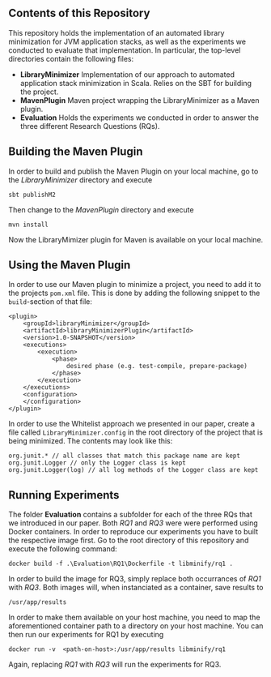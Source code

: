 ## Contents of this Repository
This repository holds the implementation of an automated library minimization for JVM application stacks, as well as the experiments we conducted to evaluate that implementation. In particular, the top-level directories contain the following files:
* **LibraryMinimizer** Implementation of our approach to automated application stack minimization in Scala. Relies on the SBT for building the project.
* **MavenPlugin** Maven project wrapping the LibraryMinimizer as a Maven plugin.
* **Evaluation** Holds the experiments we conducted in order to answer the three different Research Questions (RQs).
## Building the Maven Plugin
In order to build and publish the Maven Plugin on your local machine, go to the *LibraryMinimizer* directory and execute

    sbt publishM2

Then change to the *MavenPlugin* directory and execute

    mvn install

Now the LibraryMimizer plugin for Maven is available on your local machine.

## Using the Maven Plugin
In order to use our Maven plugin to minimize a project, you need to add it to the projects ```pom.xml``` file. This is done by adding the following snippet to the ```build```-section of that file:

    <plugin>
        <groupId>libraryMinimizer</groupId>
        <artifactId>libraryMinimizerPlugin</artifactId>
        <version>1.0-SNAPSHOT</version>
        <executions>
            <execution>
                <phase>
                    desired phase (e.g. test-compile, prepare-package)
                </phase>
            </execution>
        </executions>
        <configuration>            
        </configuration>
    </plugin>

In order to use the Whitelist approach we presented in our paper, create a file called ```LibraryMinimizer.config``` in the root directory of the project that is being minimized. The contents may look like this:

    org.junit.* // all classes that match this package name are kept
    org.junit.Logger // only the Logger class is kept
    org.junit.Logger(log) // all log methods of the Logger class are kept 

## Running Experiments
The folder **Evaluation** contains a subfolder for each of the three RQs that we introduced in our paper. Both *RQ1* and *RQ3* were were performed using Docker containers. In order to reproduce our experiments you have to built the respective image first. Go to the root directory of this repository and execute the following command:

    docker build -f .\Evaluation\RQ1\Dockerfile -t libminify/rq1 .

In order to build the image for RQ3, simply replace both occurrances of *RQ1* with *RQ3*. Both images will, when instanciated as a container, save results to 

    /usr/app/results

In order to make them available on your host machine, you need to map the aforementioned container path to a directory on your host machine. You can then run our experiments for RQ1 by executing

    docker run -v  <path-on-host>:/usr/app/results libminify/rq1

Again, replacing *RQ1* with *RQ3* will run the experiments for RQ3.